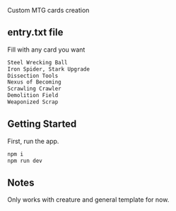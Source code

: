 Custom MTG cards creation

## entry.txt file

Fill with any card you want

```bash
Steel Wrecking Ball
Iron Spider, Stark Upgrade
Dissection Tools
Nexus of Becoming
Scrawling Crawler
Demolition Field
Weaponized Scrap
```

## Getting Started

First, run the app.

```bash
npm i
npm run dev
```

## Notes

Only works with creature and general template for now.